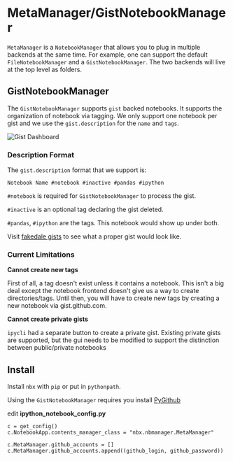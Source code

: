 # MetaManager/GistNotebookManager 

`MetaManager` is a `NotebookManager` that allows you to plug in multiple backends at the same time. For example, one can support the default `FileNotebookManager` and a `GistNotebookManager`. The two backends will live at the top level as folders.

## GistNotebookManager

The `GistNotebookManager` supports `gist` backed notebooks. It supports the organization of notebook via tagging. We only support one notebook per gist and we use the `gist.description` for the `name` and `tags`. 

![Gist Dashboard](https://www.evernote.com/shard/s9/sh/eed510fb-3f5e-4770-93c0-95806dde7837/35f824e1a5659f6165d080c085f321d3/deep/0/gist-3Afakedale-.png)

### Description Format

The `gist.description` format that we support is:

`Notebook Name #notebook #inactive #pandas #ipython`

`#notebook` is required for `GistNotebookManager` to process the gist.

`#inactive` is an optional tag declaring the gist deleted.

`#pandas`, `#ipython` are the tags. This notebook would show up under both.

Visit [fakedale gists](https://gist.github.com/fakedale) to see what a proper gist would look like.

### Current Limitations

**Cannot create new tags**

First of all, a tag doesn't exist unless it contains a notebook. This isn't a big deal except the notebook frontend doesn't give us a way to create directories/tags. Until then, you will have to create new tags by creating a new notebook via gist.github.com. 

**Cannot create private gists**

`ipycli` had a separate button to create a private gist. Existing private gists are supported, but the gui needs to be modified to support the distinction between public/private notebooks

##  Install

Install `nbx` with `pip` or put in `pythonpath`.

Using the `GistNotebookManager` requires you install [PyGithub](https://github.com/jacquev6/PyGithub)

edit **ipython_notebook_config.py**

```
c = get_config()
c.NotebookApp.contents_manager_class = "nbx.nbmanager.MetaManager"

c.MetaManager.github_accounts = []
c.MetaManager.github_accounts.append((github_login, github_password))
```

